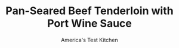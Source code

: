 ---
layout: ../../layouts/MarkdownPostLayout.astro
title: Pan-Seared Beef Tenderloin with Port Wine Sauce
author: America's Test Kitchen
pubDate: 2023-03-15
description: "A wine sauce adds elegance to any meal, but theres no need to reserve elegance for special occasions."
image_url: https://res.cloudinary.com/hksqkdlah/image/upload/ar_1:1,c_fill,dpr_2.0,f_auto,fl_lossy.progressive.strip_profile,g_faces:auto,q_auto:low,w_344/6666_sfs-pan-seared-beef-tenderloin-b-005
tags: ["Main Courses","Beef","Weeknight","30-Minute Suppers"]
calories: 
protein: 
carbohydrates: 
fats: 
fiber: 
ingredients: ["4 , center-cut tenderloin steaks, about 1 inch thick","2 tablespoons, vegetable oil","2 , shallots, minced","2 teaspoons, tomato paste","3/4 cup, red wine (ruby port) (see note)","1/2 cup, low-sodium chicken broth","1 teaspoon, minced fresh thyme","2 teaspoons, balsamic vinegar","3 tablespoons, unsalted butter"]
serves: 4
time: "30 minutes"
instructions: ["Pat steaks dry with paper towels and season with salt and pepper. Heat 1 tablespoon oil in large skillet over medium-high heat until just smoking. Cook steaks until well browned and meat registers 125 degrees for medium-rare, 3 to 5 minutes per side. Transfer to platter and tent with foil.","Add remaining tablespoon oil and shallots to empty skillet and cook until softened, about 2 minutes. Stir in tomato paste and cook until beginning to brown, about 1 minute. Stir in port, broth, and thyme and simmer, scraping up any browned bits with wooden spoon, until sauce is slightly thickened, about 5 minutes. Off heat, whisk in vinegar, butter, and any accumulated steak juices. Season with salt and pepper. Pour sauce over steaks. Serve."]
nutrition: undefined
notes: "While tawny and vintage port will work in this recipe, we prefer to use the sweeter and typically less expensive ruby port."
---